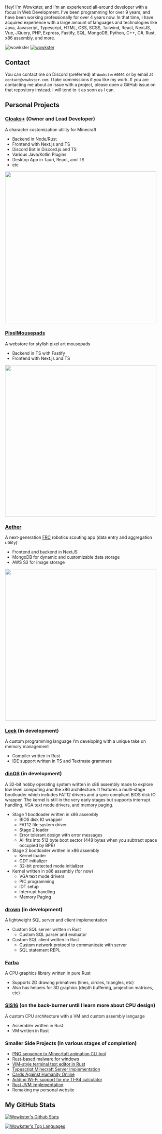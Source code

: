 Hey! I'm Wowkster, and I'm an experienced all-around developer with a focus in Web Development. I've been programming for over 9 years, and have been working professionally for over 4 years now. In that time, I have acquired experience with a large amount of languages and technologies like Java, Javascript, Typescript, HTML, CSS, SCSS, Tailwind, React, NextJS, Vue, JQuery, PHP, Express, Fastify, SQL, MongoDB, Python, C++, C#, Rust, x86 assembly, and more. 

<p align="left"> <img src="https://komarev.com/ghpvc/?username=wowkster&label=Profile%20views&color=0e75b6&style=flat" alt="wowkster" /> <a href='https://wakatime.com/@14712074-e7e9-4ac6-91dd-cf3f62547828'><img src="https://wakatime.com/badge/user/14712074-e7e9-4ac6-91dd-cf3f62547828.svg" alt="wowkster" /></a> </p>

## Contact
You can contact me on Discord (preferred) at `Wowkster#0001` or by email at `contact@wowkster.com`. I take commissions if you like my work. If you are contacting me about an issue with a project, please open a GitHub issue on that repository instead. I will tend to it as soon as I can.

## Personal Projects

### [Cloaks+](https://github.com/CloaksPlus) (Owner and Lead Developer)
  A character customization utility for Minecraft

  * Backend in Node/Rust
  * Frontend with Next.js and TS
  * Discord Bot in Discord.js and TS
  * Various Java/Kotlin Plugins
  * Desktop App in Tauri, React, and TS
  * etc

<img src="https://user-images.githubusercontent.com/49880655/230960140-ff465d11-eec3-4a3d-8163-df86bc133afe.png" width="500">

### [PixelMousepads](https://pixelmousepads.com)
  A webstore for stylish pixel art mousepads

  * Backend in TS with Fastify
  * Frontend with Next.js and TS

<img src="https://user-images.githubusercontent.com/49880655/230960693-78ff38aa-5f9f-4bbd-984b-bcd18039c541.png" width="500">


### [Aether](https://github.com/Team303/aether)
  
  A next-generation [FRC](https://www.firstinspires.org/robotics/frc) robotics scouting app (data entry and aggregation utility)
  
  * Frontend and backend in NextJS
  * MongoDB for dynamic and customizable data storage
  * AWS S3 for image storage

<img src="https://user-images.githubusercontent.com/49880655/230966259-0816aa17-f5e8-4936-a99c-d54232584592.png" width="500">

### [Leek](https://github.com/leek-lang/leek) (in development)

  A custom programming language I'm developing with a unique take on memory management
  
  * Compiler written in Rust
  * IDE support written in TS and Textmate grammars

### [dinOS](https://github.com/wowkster/dinOS) (in development)

A 32-bit hobby operating system written in x86 assembly made to explore low level computing and the x86 architecture. It features a multi-stage bootloader which includes FAT12 drivers and a spec compliant BIOS disk IO wrapper.  The kernel is still in the very early stages but supports interrupt handling, VGA text mode drivers, and memory paging.

  * Stage 1 bootloader written in x86 assembly
    * BIOS disk IO wrapper
    * FAT12 file system driver
    * Stage 2 loader
    * Error tolerant design with error messages
    * All fits into 512 byte boot sector (448 bytes when you subtract space occupied by BPB)
  * Stage 2 bootloader written in x86 assembly
    * Kernel loader
    * GDT initializer
    * 32-bit protected mode initializer
  * Kernel written in x86 assembly (for now)
    * VGA text mode drivers
    * PIC programming
    * IDT setup
    * Interrupt handling
    * Memory Paging  

### [drown](https://github.com/wowkster/drown) (in development)

A lightweight SQL server and client implementation

  * Custom SQL server written in Rust
    * Custom SQL parser and evaluator
  * Custom SQL client written in Rust
    * Custom network protocol to communicate with server
    * SQL statement REPL 

### [Farba](https://github.com/wowkster/farba)

  A CPU graphics library written in pure Rust
  
  * Supports 2D drawing primatives (lines, circles, triangles, etc)
  * Also has helpers for 3D graphics (depth buffering, projection matrices, etc)

### [SIS16](https://github.com/SIS16) (on the back-burner until I learn more about CPU design)

  A custom CPU architecture with a VM and custom assembly language
  
  * Assembler written in Rust
  * VM written in Rust

### Smaller Side Projects (In various stages of completion)

* [PNG sequence to Minecrtaft animation CLI tool](https://github.com/wowkster/StackPNG)
* [Rust-based malware for windows](https://github.com/wowkster/repulse)
* [VIM-style terminal text editor in Rust](https://github.com/wowkster/rim)
* [Typescript Minecraft Server Implementation](https://github.com/wowkster/HydrogenServer)
* [Cards Against Humanity Online](https://github.com/wowkster/CardsAgainstHumanity)
* [Adding Wi-Fi support for my TI-84 calculator](https://github.com/wowkster/TI-RC)
* [Rust JVM implementation](https://github.com/wowkster/RustJVM)
* Remaking my personal website

## My GitHub Stats

[![Wowkster's Github Stats](https://github-readme-stats.vercel.app/api?username=wowkster&count_private=true&include_all_commits=true&show_icons=true&theme=algolia)](https://github.com/anuraghazra/github-readme-stats)

[![Wowkster's Top Languages](https://github-readme-stats.vercel.app/api/top-langs/?username=wowkster&layout=compact&theme=algolia&langs_count=10)](https://github.com/anuraghazra/github-readme-stats)
